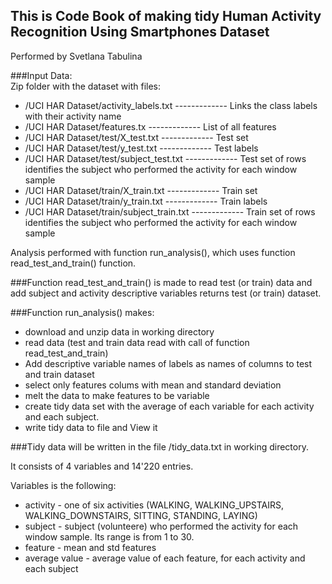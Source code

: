 ## This is Code Book of making tidy Human Activity Recognition Using Smartphones Dataset
Performed by Svetlana Tabulina

###Input Data:  
Zip folder with the dataset with files:

*	/UCI HAR Dataset/activity_labels.txt
	------------- Links the class labels with their activity name
*	/UCI HAR Dataset/features.tx
	------------- List of all features
*	/UCI HAR Dataset/test/X_test.txt
  -------------  Test set
*	/UCI HAR Dataset/test/y_test.txt
	-------------  Test labels
*	/UCI HAR Dataset/test/subject_test.txt
  -------------  Test set of rows identifies the subject who performed the activity for each window sample
*	/UCI HAR Dataset/train/X_train.txt
  -------------  Train set
*	/UCI HAR Dataset/train/y_train.txt
  -------------  Train labels
*	/UCI HAR Dataset/train/subject_train.txt
  -------------  Train set of rows identifies the subject who performed the activity for each window sample
    
Analysis performed with function run_analysis(), which uses function read_test_and_train() function.

###Function read_test_and_train() 
is made to read test (or train) data and add subject and activity descriptive variables 
returns test (or train) dataset.


###Function run_analysis() 
makes:

*	download and unzip data in working directory
*	read data (test and train data read with call of function read_test_and_train) 
* Add descriptive variable names of labels as names of columns to test and train dataset
*	select only features colums with  mean and standard deviation
*	melt the data to make features to be variable
*	create tidy data set with the average of each variable for each activity and each subject.
*	write tidy data to file and View it

###Tidy data 
will be written in the file /tidy_data.txt in working directory.

It consists of 4 variables and 14'220 entries.

Variables is the following:

*	activity - one of six activities (WALKING, WALKING_UPSTAIRS, WALKING_DOWNSTAIRS, SITTING, STANDING, LAYING) 
*	subject - subject (volunteere) who performed the activity for each window sample. Its range is from 1 to 30.
*	feature - mean and std features
*	average value - average value of each feature, for each activity and each subject
